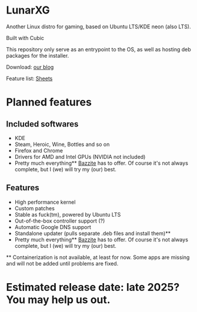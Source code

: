 # LunarXG
Another Linux distro for gaming, based on Ubuntu LTS/KDE neon (also LTS).

Built with Cubic

This repository only serve as an entrypoint to the OS, as well as hosting deb packages for the installer.

Download: [our blog](https://lunarxg.blogspot.com/)

Feature list: [Sheets](https://docs.google.com/spreadsheets/d/1wKk-0dvnGB0Ja7vv5-luP0XeHk3fN2zPTNZ8jDKoaEc/edit?usp=sharing)

# Planned features
## Included softwares
- KDE
- Steam, Heroic, Wine, Bottles and so on
- Firefox and Chrome
- Drivers for AMD and Intel GPUs (NVIDIA not included)
- Pretty much everything** [Bazzite](https://github.com/ublue-os/bazzite) has to offer. Of course it's not always complete, but I (we) will try my (our) best.


## Features
- High performance kernel
- Custom patches
- Stable as fuck(tm), powered by Ubuntu LTS
- Out-of-the-box controller support (?)
- Automatic Google DNS support
- Standalone updater (pulls separate .deb files and install them)**
- Pretty much everything** [Bazzite](https://github.com/ublue-os/bazzite) has to offer. Of course it's not always complete, but I (we) will try my (our) best.

** Containerization is not available, at least for now. Some apps are missing and will not be added until problems are fixed.

# Estimated release date: late 2025? You may help us out.

